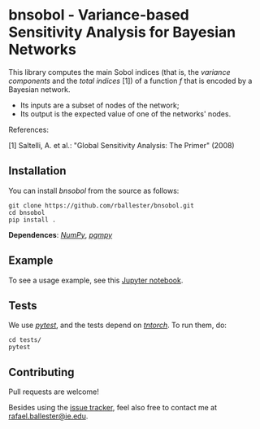 # bnsobol - Variance-based Sensitivity Analysis for Bayesian Networks

This library computes the main Sobol indices (that is, the *variance components* and the *total indices* [1]) of a function $f$ that is encoded by a Bayesian network.

- Its inputs are a subset of nodes of the network;
- Its output is the expected value of one of the networks' nodes.

References:

[1] Saltelli, A. et al.: "Global Sensitivity Analysis: The Primer" (2008)

## Installation

You can install *bnsobol* from the source as follows:

```
git clone https://github.com/rballester/bnsobol.git
cd bnsobol
pip install .
```

**Dependences**: [*NumPy*](https://numpy.org/), [*pgmpy*](https://github.com/pgmpy/pgmpy)

## Example

To see a usage example, see this [Jupyter notebook](https://github.com/rballester/bnsobol/blob/master/examples/concrete.ipynb).

## Tests

We use [*pytest*](https://docs.pytest.org/en/latest/), and the tests depend on [*tntorch*](https://github.com/rballester/tntorch). To run them, do:

```
cd tests/
pytest
```

## Contributing

Pull requests are welcome!

Besides using the [issue tracker](https://github.com/rballester/bnsobol/issues), feel also free to contact me at <rafael.ballester@ie.edu>.
